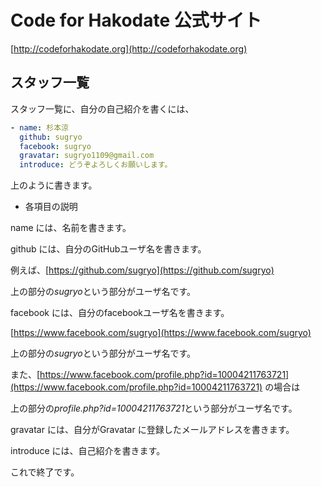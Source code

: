 # Code for Hakodate 公式サイト
[http://codeforhakodate.org](http://codeforhakodate.org)

## スタッフ一覧
スタッフ一覧に、自分の自己紹介を書くには、
```yaml
- name: 杉本涼
  github: sugryo
  facebook: sugryo
  gravatar: sugryo1109@gmail.com
  introduce: どうぞよろしくお願いします。
```
上のように書きます。

- 各項目の説明

name には、名前を書きます。

github には、自分のGitHubユーザ名を書きます。

例えば、[https://github.com/sugryo](https://github.com/sugryo)

上の部分の*sugryo*という部分がユーザ名です。

facebook には、自分のfacebookユーザ名を書きます。

[https://www.facebook.com/sugryo](https://www.facebook.com/sugryo)

上の部分の*sugryo*という部分がユーザ名です。

また、[https://www.facebook.com/profile.php?id=10004211763721](https://www.facebook.com/profile.php?id=10004211763721) の場合は

上の部分の*profile.php?id=10004211763721*という部分がユーザ名です。

gravatar には、自分がGravatar に登録したメールアドレスを書きます。

introduce には、自己紹介を書きます。

これで終了です。

